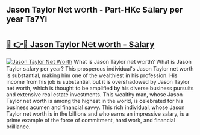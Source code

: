 ## Jason Taylor N𝚎t w𝚘rth - Part-HKc S𝚊lary per year Ta7Yi

# <h2><a href="http://gc1ei0.nevu.top/?p=Jason+Taylor">🔗 👉🔴 Jason Taylor N𝚎t w𝚘rth - S𝚊lary</a></h2>

[![Jason Taylor N𝚎t W𝚘rth](https://i.imgur.com/Oavwk0R.jpeg)](http://gc1ei0.nevu.top/?p=Jason+Taylor)
What is Jason Taylor n𝚎t w𝚘rth? What is Jason Taylor s𝚊lary per year?
This prosperous individual's Jason Taylor net worth is substantial, making him one of the wealthiest in his profession. His income from his job is substantial, but it is overshadowed by Jason Taylor net worth, which is thought to be amplified by his diverse business pursuits and extensive real estate investments. This wealthy man, whose Jason Taylor net worth is among the highest in the world, is celebrated for his business acumen and financial savvy. This rich individual, whose Jason Taylor net worth is in the billions and who earns an impressive salary, is a prime example of the force of commitment, hard work, and financial brilliance.
